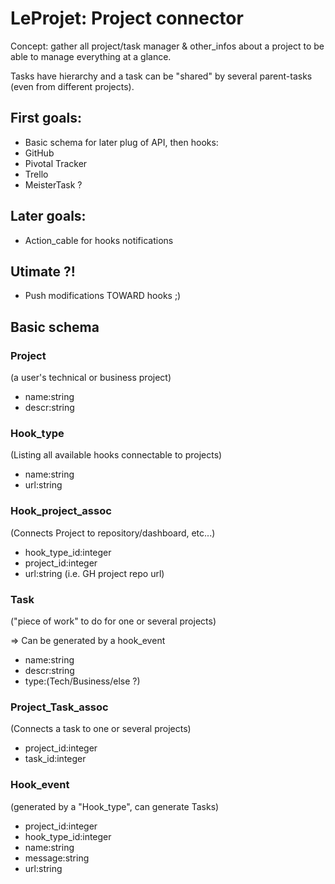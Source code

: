 
# LeProjet: Project connector

Concept: gather all project/task manager & other_infos about a project to be able to manage everything at a glance.

Tasks have hierarchy and a task can be "shared" by several parent-tasks (even from different projects).

## First goals:

- Basic schema for later plug of API, then hooks:
- GitHub
- Pivotal Tracker
- Trello
- MeisterTask ?


## Later goals:
- Action_cable for hooks notifications

## Utimate ?!
- Push modifications TOWARD hooks ;)


## Basic schema

### Project
(a user's technical or business project)
- name:string
- descr:string

### Hook_type
(Listing all available hooks connectable to projects)
- name:string
- url:string

### Hook_project_assoc
(Connects Project to repository/dashboard, etc...)
- hook_type_id:integer
- project_id:integer
- url:string  (i.e. GH project repo url)


### Task
("piece of work" to do for one or several projects)

=> Can be generated by a hook_event
- name:string
- descr:string
- type:(Tech/Business/else ?)

### Project_Task_assoc
(Connects a task to one or several projects)
- project_id:integer
- task_id:integer

### Hook_event
(generated by a "Hook_type", can generate Tasks)
- project_id:integer
- hook_type_id:integer
- name:string
- message:string
- url:string
